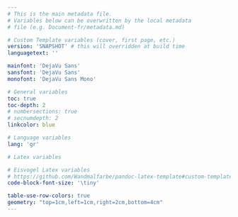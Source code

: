 ```yaml
---
# This is the main metadata file.
# Variables below can be overwritten by the local metadata
# file (e.g. Document-fr/metadata.md)

# Custom Template variables (cover, first page, etc.)
version: 'SNAPSHOT' # this will overridden at build time
languagetext: ''

mainfont: 'DejaVu Sans'
sansfont: 'DejaVu Sans'
monofont: 'DejaVu Sans Mono'

# General variables
toc: true
toc-depth: 2
# numbersections: true
# secnumdepth: 2
linkcolor: blue

# Language variables
lang: 'gr'

# Latex variables

# Eisvogel Latex variables
# https://github.com/Wandmalfarbe/pandoc-latex-template#custom-template-variables
code-block-font-size: '\tiny'

table-use-row-colors: true
geometry: "top=1cm,left=1cm,right=2cm,bottom=4cm"
---
```

